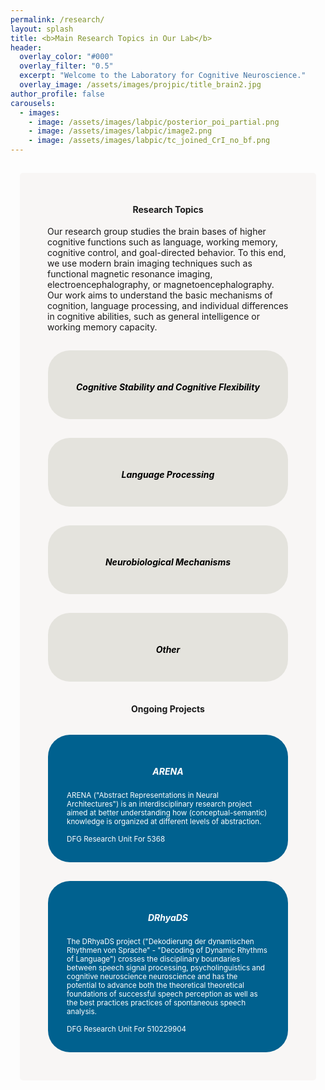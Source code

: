 ```yaml
---
permalink: /research/
layout: splash
title: <b>Main Research Topics in Our Lab</b>
header:
  overlay_color: "#000"
  overlay_filter: "0.5"
  excerpt: "Welcome to the Laboratory for Cognitive Neuroscience."
  overlay_image: /assets/images/projpic/title_brain2.jpg
author_profile: false
carousels:
  - images: 
    - image: /assets/images/labpic/posterior_poi_partial.png
    - image: /assets/images/labpic/image2.png
    - image: /assets/images/labpic/tc_joined_CrI_no_bf.png
---
```


<style>
  .background {
  padding: 30px;
  box-sizing: border-box;
  border: 15px solid transparent;
  background-clip:padding-box;
  background-color: #f8f6f5;
  border-radius: 20px;
        }
.box {
  padding: 30px;
  box-sizing: border-box;
  border: 15px solid transparent;
  background-clip:padding-box;
  background-color: #00618F ;
  border-radius: 50px;
  color: #F8F6F5;
 cursor: pointer;  
transition: all 300ms;
        }
.box:hover {
      scale:1.05;
        }

.link-style {
  color:white;
}

.link-style:hover {
    color:white;
}

.projimage{
    display: block;
    margin-left: auto;
    margin-right: auto;
} 
a:link { 
  text-decoration: none; 
} 
a:visited { 
  text-decoration: none; 
} 
a:hover { 
  text-decoration: none; 
} 
a:active { 
  text-decoration: none; 
}

.galleryItem {
  padding: 30px;
  box-sizing: border-box;
  border: 15px solid transparent;
  background-clip:padding-box;
  background-color: #e4e3dd ;
  border-radius: 50px;
  color: black;
  cursor: pointer;  
  transition: all 300ms;
  clear: both;
  height: 140px;
	-webkit-transition: line-height 1s, height .5s, opacity 1s, border-radius 3s scale .5s;

}
.galleryItem:hover {
    display: block;
        height: 450px;
    line-height:auto;
    scale:1.05;
}
.galleryItem ul {
    display: none;
}
.galleryItem:hover ul {
    display: block;
    }
.text {
margin-left: 1em;
margin-right: 1em;
}

</style>
<div class="container">
  <div class="row">
    <div class="col-md-1" >
    </div>
  <div class="col-md-10 background" >



<!--{% include carousel.html height="5" unit="%" duration="7" number="1" %}-->

<h4 style="text-align:center"><b>Research Topics </b></h4>
<div class="text">
<p >Our research group studies the brain bases of higher cognitive functions such as language, working memory, cognitive control, and goal-directed behavior. To this end, we use modern brain imaging techniques such as functional magnetic resonance imaging, electroencephalography, or magnetoencephalography. Our work aims to understand the basic mechanisms of cognition, language processing, and individual differences in cognitive abilities, such as general intelligence or working memory capacity. </p> </div>
<div class="container">
  <div class="row">
    <div class="col-md-6" >
    <div class="galleryContainer">
        <div class="galleryItem">
        <h6 style="text-align:center"> <b>Cognitive Stability and Cognitive Flexibility </b></h6>
        <ul>
          <li>working memory, working memory capacity</li>
          <li>working memory precision</li>
          <li>task switching</li>
          <li>distractor inhibition</li>
          <li>dopaminergic control of stability vs. flexibility</li>
        </ul>
      </div>  
    </div>
    </div>
    <div class="col-md-6">
          <div class="galleryContainer">
        <div class="galleryItem">
        <h6 style="text-align:center"> <b> Language Processing </b></h6>
        <ul >
          <li>predictive coding during language processing</li>
          <li>word recognition, reading and reading disorders</li>
          <li>Speech dynamics</li>
          <li>Hierarchical information encoding  </li>
          <li>Orthographic processing</li>
          <li>Prediction effects</li>
        </ul>
    </div>
    </div>
    </div>
    <div class="col-md-6">
          <div class="galleryContainer">
        <div class="galleryItem">
        <h6 style="text-align:center"> <b>Neurobiological Mechanisms</b></h6>
        <ul>
          <li>brain bases of intelligence</li>
          <li>individual differences in working memory performance</li>
          <li>effects of personality on executive cognitive control</li>
          <li>genes, brain, and behaviour</li>
          <li>neurocognitive development of reading, attention, executive control</li>
        </ul>
    </div>
    </div>
    </div>
    <div class="col-md-6 " >
      <div class="galleryContainer">
        <div class="galleryItem">
        <h6 style="text-align:center"> <b>Other </b></h6>
        <ul >
          <li>Neurocomputational approaches to brain-body interactions (eye movements, respiration, heart-rate)</li>
          <li>Neural oscillations in auditory sequence processing</li>
          <li>Predictive modelling in audition </li>
          <li>Neural variability</li>
          <li>Computational & Statistical modelling</li>
        </ul>
      </div>
      </div>
      </div>
  </div>
</div>

<h4 style="text-align:center"><b>Ongoing Projects</b></h4>

<div class="container">
  <div class="row">
    <div class="col-md-6 box">
      <a href="https://neuroai-arena.github.io/"  class="link-style">
          <h5 class="centeralign" style="text-align:center">  <b>ARENA </b> </h5>
          <div class="centeralign">
            <small>
            ARENA ("Abstract Representations in Neural Architectures") is an interdisciplinary research project aimed at better understanding how (conceptual-semantic) knowledge is organized at different levels of abstraction. <br>
            <br>
            DFG Research Unit For 5368 
            </small>
          </div>
      </a>
    </div>  
    <div class="col-md-6 box"> 
      <a href="https://gepris.dfg.de/gepris/projekt/510229904"  class="link-style">
          <h5 class="centeralign" style="text-align:center"> <b>DRhyaDS </b></h5>
          <div class="centeralign"> 
            <small>
            The DRhyaDS project ("Dekodierung der dynamischen Rhythmen von Sprache" - "Decoding of Dynamic Rhythms of Language") crosses the disciplinary boundaries between speech signal processing, psycholinguistics and cognitive neuroscience  neuroscience and has the potential to advance both the theoretical 
            theoretical foundations of successful speech perception as well as the best practices
            practices of spontaneous speech analysis.  <br>
            <br>
            DFG Research Unit For 510229904
            </small>
        </div>
      </a>
    </div> 
  </div>
</div>
  </div>
    </div>
      </div>

<br>